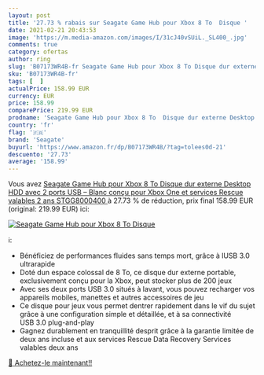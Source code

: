 ```yaml
---
layout: post
title: '27.73 % rabais sur Seagate Game Hub pour Xbox 8 To  Disque '
date: 2021-02-21 20:43:53
image: 'https://m.media-amazon.com/images/I/31cJ40vSUiL._SL400_.jpg'
comments: true
category: ofertas
author: ring
slug: 'B07173WR4B-fr Seagate Game Hub pour Xbox 8 To Disque dur externe Desktop...'
sku: 'B07173WR4B-fr'
tags: [  ]
actualPrice: 158.99 EUR
currency: EUR
price: 158.99
comparePrice: 219.99 EUR
prodname: 'Seagate Game Hub pour Xbox 8 To  Disque dur externe Desktop HDD avec 2 ports USB – Blanc  conçu pour Xbox One  et services Rescue valables 2 ans  STGG8000400 '
country: 'fr'
flag: '🇫🇷'
brand: 'Seagate'
buyurl: 'https://www.amazon.fr/dp/B07173WR4B/?tag=tolees0d-21'
descuento: '27.73'
average: '158.99'
---
```


Vous avez [Seagate Game Hub pour Xbox 8 To  Disque dur externe Desktop HDD avec 2 ports USB – Blanc  conçu pour Xbox One  et services Rescue valables 2 ans  STGG8000400 ](https://www.amazon.fr/dp/B07173WR4B/?tag=tolees0d-21)  à  27.73 % de réduction, prix final  158.99 EUR (original: 219.99 EUR) ici:

[![Seagate Game Hub pour Xbox 8 To  Disque ](https://m.media-amazon.com/images/I/31cJ40vSUiL._SL400_.jpg)](https://www.amazon.fr/dp/B07173WR4B/?tag=tolees0d-21)

ℹ️:

- Bénéficiez de performances fluides sans temps mort, grâce à lUSB 3.0 ultrarapide
- Doté dun espace colossal de 8 To, ce disque dur externe portable, exclusivement conçu pour la Xbox, peut stocker plus de 200 jeux
- Avec ses deux ports USB 3.0 situés à lavant, vous pouvez recharger vos appareils mobiles, manettes et autres accessoires de jeu
- Ce disque pour jeux vous permet dentrer rapidement dans le vif du sujet grâce à une configuration simple et détaillée, et à sa connectivité USB 3.0 plug-and-play
- Gagnez durablement en tranquillité desprit grâce à la garantie limitée de deux ans incluse et aux services Rescue Data Recovery Services valables deux ans

[🛒 Achetez-le maintenant!!](https://www.amazon.fr/dp/B07173WR4B/?tag=tolees0d-21)
